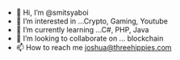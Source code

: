 - 👋 Hi, I’m @smitsyaboi
- 👀 I’m interested in ...Crypto, Gaming, Youtube
- 🌱 I’m currently learning ...C#, PHP, Java
- 💞️ I’m looking to collaborate on ... blockchain
- 📫 How to reach me joshua@threehippies.com 

<!---
smitsyaboi/smitsyaboi is a ✨ special ✨ repository because its `README.md` (this file) appears on your GitHub profile.
You can click the Preview link to take a look at your changes.
--->
